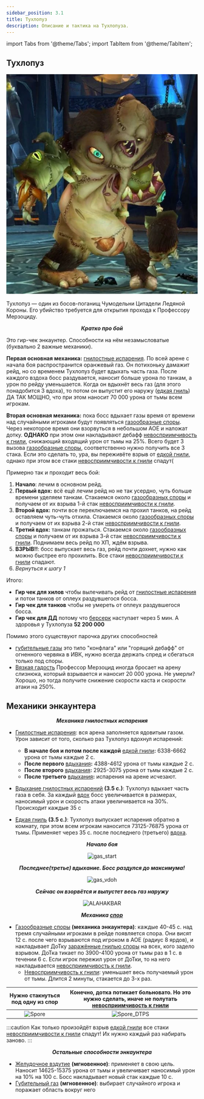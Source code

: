 ```yaml
---
sidebar_position: 3.1
title: Тухлопуз
description: Описание и тактика на Тухлопуза.
---
```


import Tabs from '@theme/Tabs';
import TabItem from '@theme/TabItem';

## Тухлопуз

<center>

![Gniloe_ebalo](/img/icc/Festergut/Festergut.png)
</center>

Тухлопуз — один из босов-поганищ Чумодельни Цитадели Ледяной Короны.
Его убийство требуется для открытия прохода к Профессору Мерзоциду.

<center><i><b>Кратко про бой</b></i></center>

Это гир-чек энкаунтер. Способности на нём незамысловатые (буквально 2 важные механики).

**Первая основная механика:** [гнилостные испарения](https://www.wowhead.com/wotlk/ru/spell=69159). По всей арене с
начала боя
распространится оранжевый газ. Он потихоньку дамажит рейд, но со временем Тухлопуз будет вдыхать часть газа. После
каждого вздоха босс
раздувается, наносит больше урона по танкам, а урон по рейду уменьшается. Когда он вдыхнёт весь газ (для этого
понадобится 3 вдоха),
то потом он выпустит его наружу ([едкая гниль](https://www.wowhead.com/wotlk/ru/spell=69195)) ДА ТАК МОЩНО, что при этом
наносит 70 000 урона от <span className="dmg-shadow">тьмы</span> всем игрокам.

**Вторая основная механика:** пока босс вдыхает газы время от времени над случайными игроками будут
появляться [газообразные споры](https://www.wowhead.com/wotlk/ru/spell=69279).
Через некоторое время они взорвуться в небольшом АОЕ и наложат дотку. **ОДНАКО** при этом они накладывают
дебафф [невосприимчивость к гнили](https://www.wowhead.com/wotlk/ru/spell=69291), снижающий входящий
урон от <span className="dmg-shadow">тьмы</span> на 25%. Всего будет 3
вызова [газообразные споры](https://www.wowhead.com/wotlk/ru/spell=69279), соответственно нужно получить все 3 стака.
Если это сделать то, ура, вы переживёте
взрыв от [едкой гнили](https://www.wowhead.com/wotlk/ru/spell=69195), однако при этом все
стаки [невосприимчивости к гнили](https://www.wowhead.com/wotlk/ru/spell=69291) спадут(

Примерно так и проходит весь бой:

1. **Начало**: лечим в основном рейд.
2. **Первый вдох:** всё ещё лечим рейд но не так усердно, чуть больше времени уделяем танкам. Стакаемся
   около [газообразных споры](https://www.wowhead.com/wotlk/ru/spell=69279) и получаем от их взрыва 1-й
   стак [невосприимчивости к гнили](https://www.wowhead.com/wotlk/ru/spell=69291).
3. **Второй вдох:** почти все переключаемся на прохил танков, на рейд оставляем чуть-чуть отхила. Стакаемся
   около [газообразных споры](https://www.wowhead.com/wotlk/ru/spell=69279) и получаем от их взрыва 2-й
   стак [невосприимчивости к гнили](https://www.wowhead.com/wotlk/ru/spell=69291).
4. **Третий вдох:** танкам прожаться. Стакаемся около [газообразных споры](https://www.wowhead.com/wotlk/ru/spell=69279)
   и получаем от их взрыва 3-й стак [невосприимчивости к гнили](https://www.wowhead.com/wotlk/ru/spell=69291). Поднимаем
   весь рейд по ХП, ждём взрыва.
5. **ВЗРЫВ!!**: босс выпускает весь газ, рейд почти дохнет, нужно как можно быстрее его прохилить. Все
   стаки [невосприимчивости к гнили](https://www.wowhead.com/wotlk/ru/spell=69291) спадают.
6. _Вернуться к шагу 1_

Итого:

- **Гир чек для хилов** чтобы вылечивать рейд от [гнилостные испарения](https://www.wowhead.com/wotlk/ru/spell=69159) и
  потои танков от оплеух раздувшегося босса.
- **Гир чек для танков** чтобы не умереть от оплеух раздувшегося босса.
- **Гир чек для ДД** потому что [берсерк](https://www.wowhead.com/wotlk/ru/spell=61715) наступает через 5 мин. А
  здоровья у Тухлопуза **52 200 000**

Помимо этого существуют парочка других способностей

- [губительные газы](https://www.wowhead.com/wotlk/ru/spell=72272) это типо "конфлага" или "горящий дебафф" от огненного
  червяка в ИВК, нужно всегда держать спред и сбегаться только под споры.
- [Вязкая гадость](https://www.wowhead.com/wotlk/ru/spell=72295) Профессор Мерзоцид иногда бросает на арену слизнюка,
  который взрывается и наносит 20 000 урона. Не умерли? Хорошо, но тогда получите снижение скорости каста и скорости
  атаки на 250%.

## Механики энкаунтера

<center><i><b>Механика гнилостных испарения</b></i></center>

- [Гнилостные испарения](https://www.wowhead.com/wotlk/ru/spell=69159): вся арена заполняется ядовитым газом. Урон
  зависит от того, сколько раз Тухлопуз вдохнул испарений:
    - **В начале боя и потом после каждой** [едкой гнили](https://www.wowhead.com/wotlk/ru/spell=69195)**:** 6338-6662
      урона от <span className="dmg-shadow">тьмы</span> каждые 2 с.
    - **После первого** [вдыхания](https://www.wowhead.com/wotlk/ru/spell=69165)**:** 4388-4612 урона
      от <span className="dmg-shadow">тьмы</span> каждые 2 с.
    - **После второго** [вдыхания](https://www.wowhead.com/wotlk/ru/spell=69165)**:** 2925-3075 урона
      от <span className="dmg-shadow">тьмы</span> каждые 2 с.
    - **После третьего** [вдыхания](https://www.wowhead.com/wotlk/ru/spell=69165)**:** испарения на арене исчезают.

- [Вдыхание гнилостных испарений](https://www.wowhead.com/wotlk/ru/spell=69165) **(3.5 с.)**: Тухлопуз вдыхает часть
  газа в себя. За каждый [вдох](https://www.wowhead.com/wotlk/ru/spell=69165) босс увеличивается в размерах, наносимый
  урон и скорость атаки увеличивается на 30%. Происходит каждые 35 с
- [Едкая гниль](https://www.wowhead.com/wotlk/ru/spell=69195) **(3.5 с.)**: Тухлопуз выпускает испарения обратно в
  комнату, при этом всем игрокам наносится 73125-76875 урона от <span className="dmg-shadow">тьмы</span>. Применяет
  через 35 с. после последнего (третьего) [вдоха](https://www.wowhead.com/wotlk/ru/spell=69165).

<center>
<b><i>Начало боя</i></b>

![gas_start](/img/icc/Festergut/FTG_gas_start.gif)

<b><i>Последнее(третье) вдыхание. Босс раздулся до максимума!</i></b>

![gas_vdoh](/img/icc/Festergut/FTG_gas_vdoh.gif)

<b><i>Сейчас он взорвётся и выпустет весь газ наружу</i></b>

![ALAHAKBAR](/img/icc/Festergut/FTG_gas_BOOM.gif)
</center>

<center><b><i>

Механика [спор](https://www.wowhead.com/wotlk/ru/spell=69279)
</i></b></center>

- [Газообразные споры](https://www.wowhead.com/wotlk/ru/spell=69279) **(механика энкаунтера)**: каждые 40-45 с. над
  тремя случайными игроками в рейде появляется спора. Они висят 12 с. после чего взрываются под игроком в АОЕ (радиус 8
  ярдов), и накладывает ДоТку [заражённые гнилью споры](https://www.wowhead.com/wotlk/ru/spell=69290) на всех, кого
  задело взрывом. ДоТка тикает по 3900-4100 урона от <span className="dmg-shadow">тьмы</span> раз в 1 с. в течении 6 с. Если игрок пережил урон от ДоТки, то на него накладывается [невосприимчивость к гнили](https://www.wowhead.com/wotlk/ru/spell=69291).
   - [Невосприимчивость к гнили](https://www.wowhead.com/wotlk/ru/spell=69291): уменьшает весь получаемый урон от <span className="dmg-shadow">тьмы</span>. Длится 2 минуты, стакается до 3-х раз.

| Нужно стакнуться под одну из спор |                   Конечно, дотка потикает больновато. Но это нужно сделать, иначе не полутать [невосприимчивость к гнили](https://www.wowhead.com/wotlk/ru/spell=69291)                    |
|:---------------------------------:|:------------------------------------------------------------------------------------------------------------------------------------------------------------------------------------------:|
|            ![Spore](/img/icc/Festergut/FTG_spore.gif)             |                                                                 ![Spore_DTPS](/img/icc/Festergut/FTG_spore_DTPS.gif)                                                                       |

:::caution
Как только произойдёт взрыв [едкой гнили](https://www.wowhead.com/wotlk/ru/spell=69195) все стаки [невосприимчивости к гнили](https://www.wowhead.com/wotlk/ru/spell=69291) спадут! Их нужно каждый раз набирать заново.
:::

<center><b><i>

Остальные способности энкаунтера
</i></b></center>

 - [Желудочное вздутие](https://www.wowhead.com/wotlk/ru/spell=72219) **(мгновенное)**: применяет в свою цель. Наносит 14625-15375 урона от <span className="dmg-shadow">тьмы</span> и увеличивает наносимый урон на 10% на 100 с. Босс накладывает новый стак каждые 10 с.
 - [Губительный газ](https://www.wowhead.com/wotlk/ru/spell=72272) **(мгновенное)**: выбирает случайного игрока и поражает область вокруг него